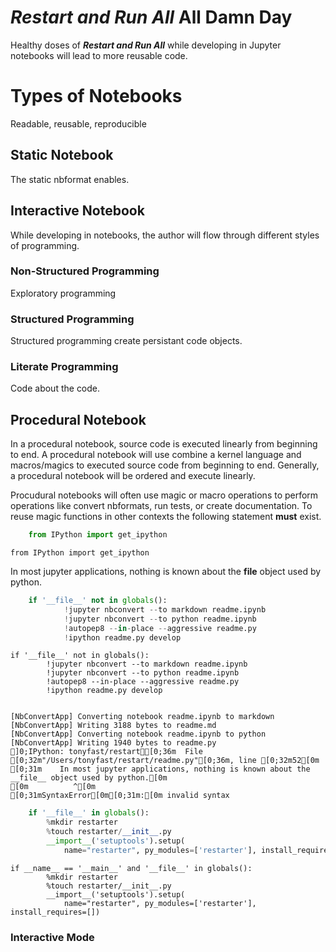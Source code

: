 
# *Restart and Run All* All Damn Day

Healthy doses of _**Restart and Run All**_ while developing in Jupyter notebooks 
will lead to more reusable code.  

# Types of Notebooks

Readable, reusable, reproducible

## Static Notebook

The static nbformat enables. 

## Interactive Notebook

While developing in notebooks, the author will flow through different styles of programming.  


### Non-Structured Programming

Exploratory programming

### Structured Programming

Structured programming create persistant code objects.

### Literate Programming

Code about the code.

## Procedural Notebook

In a procedural notebook, source code is executed linearly from beginning to end.  A procedural notebook will use combine a kernel language and macros/magics to executed source code from beginning to end.  Generally, a procedural notebook will be ordered and execute linearly.

Procudural notebooks will often use magic or macro operations to perform operations like convert nbformats, run tests, or create documentation.  To reuse magic functions in other contexts the following statement __must__ exist.


```python
    from IPython import get_ipython
```


    from IPython import get_ipython


In most jupyter applications, nothing is known about the __file__ object used by python.  


```python
    if '__file__' not in globals():
            !jupyter nbconvert --to markdown readme.ipynb
            !jupyter nbconvert --to python readme.ipynb
            !autopep8 --in-place --aggressive readme.py
            !ipython readme.py develop
```


    if '__file__' not in globals():
            !jupyter nbconvert --to markdown readme.ipynb
            !jupyter nbconvert --to python readme.ipynb
            !autopep8 --in-place --aggressive readme.py
            !ipython readme.py develop


    [NbConvertApp] Converting notebook readme.ipynb to markdown
    [NbConvertApp] Writing 3188 bytes to readme.md
    [NbConvertApp] Converting notebook readme.ipynb to python
    [NbConvertApp] Writing 1940 bytes to readme.py
    ]0;IPython: tonyfast/restart[0;36m  File [0;32m"/Users/tonyfast/restart/readme.py"[0;36m, line [0;32m52[0m
    [0;31m    In most jupyter applications, nothing is known about the __file__ object used by python.[0m
    [0m          ^[0m
    [0;31mSyntaxError[0m[0;31m:[0m invalid syntax
    



```python
    if '__file__' in globals():
        %mkdir restarter
        %touch restarter/__init__.py
        __import__('setuptools').setup(
            name="restarter", py_modules=['restarter'], install_requires=[])
```


    if __name__ == '__main__' and '__file__' in globals():
            %mkdir restarter
            %touch restarter/__init__.py
            __import__('setuptools').setup(
                name="restarter", py_modules=['restarter'], install_requires=[])


### Interactive Mode
